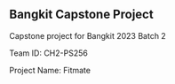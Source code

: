 ## Bangkit Capstone Project
Capstone project for Bangkit 2023 Batch 2

Team ID: CH2-PS256 

Project Name: Fitmate
